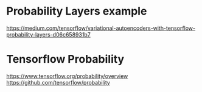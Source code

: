 # Probability Layers example
https://medium.com/tensorflow/variational-autoencoders-with-tensorflow-probability-layers-d06c658931b7

# Tensorflow Probability
https://www.tensorflow.org/probability/overview
https://github.com/tensorflow/probability
